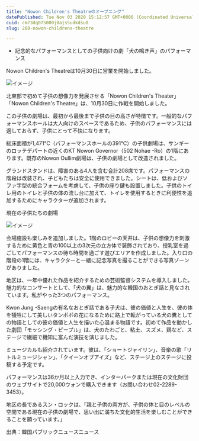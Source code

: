 ```yaml
---
title: "Nowon Children's Theatreのオープニング"
datePublished: Tue Nov 03 2020 15:12:57 GMT+0000 (Coordinated Universal Time)
cuid: cm73dq075000j0ajs5udkdsu0
slug: 268-nowon-childrens-theatre

---
```



- 記念的なパフォーマンスとしての子供向けの劇「犬の鳴き声」のパフォーマンス

Nowon Children's Theatreは10月30日に営業を開始しました。

![イメージ](https://cdn.hashnode.com/res/hashnode/image/upload/v1739453529158/2b67e9e6-caae-4724-bb55-4cdd615cce2b.jpeg)

北東部で初めて子供の想像力を発展させる「Nowon Children's Theater」「Nowon Children's Theatre」は、10月30日に作戦を開始しました。

この子供の劇場は、最初から最後まで子供の目の高さが特徴です。一般的なパフォーマンスホールは大人向けのスペースであるため、子供のパフォーマンスには適しておらず、子供にとって不快になります。

総床面積が1,471℃（パフォーマンスホールの391℃）の子供劇場は、サンギーのロッテデパートの近くのKT Nowon Governor（502 Nohae -Ro）の1階にあります。既存のNowon Oullim劇場は、子供の劇場として改造されました。

グランドスタンドは、障害のある4人を含む合計208席です。パフォーマンスの階段は改装され、子どもたちは安全に使用できました。シートは、低およびソファ字型の統合フォームを考慮して、子供の座り鍵も設置しました。子供のトイレ用のトイレと子供の体の流し台に加えて、トイレを使用するときに利便性を追加するためにキャラクターが追加されます。

現在の子供たちの劇場

![イメージ](https://cdn.hashnode.com/res/hashnode/image/upload/v1739453531314/0e22b388-310b-49f7-bff9-039b68ca3910.jpeg)

会場施設も楽しみを追加しました。1階のロビーの天井は、子供の想像力を刺激するために黄色と青の100以上の3次元の立方体で装飾されており、授乳室を過ごしてパフォーマンスの待ち時間を過ごす遊びエリアを作成しました。入り口の階段の1階には、キャラクターと一緒に記念写真を撮ることができる写真ゾーンがありました。

地区は、一年中優れた作品を紹介するための芸術監督システムを導入しました。魅力的なコンサートとして、「犬の糞」は、魅力的な韓国のおとぎ話と見なされています。私がやった3つのパフォーマンス。

Kwon Jung -Saengの有名なおとぎ話である子犬は、彼の価値と人生を、彼の体を犠牲にして美しいタンポポの花になるために路上で転がっている犬の糞としての物語としての彼の価値と人生を描いた心温まる物語です。初めて作品を動かした劇団「モッシング・ピープル」は、犬のたわごと、粘土、スズメ、鶏など、ステージで繊細で機知に富んだ演技を演じました。

ミュージカルも紹介されています。彼は、「ショートジャイリン」、音楽の歌「リトルミュージシャン」、「クイーンオブアイズ」など、ステージ上のステージに投稿する予定です。

パフォーマンスは36か月以上入力でき、インターパークまたは現在の文化財団のウェブサイトで20,000ウォンで購入できます（お問い合わせ02-2289-3453）。

地区の長であるスン・ロックは、「親と子供の両方が、子供の体と目のレベルの空間である現在の子供の劇場で、思い出に満ちた文化的生活を楽しむことができることを願っています。」

出典：韓国パブリックニュースニュース